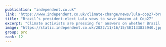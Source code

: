 ```yaml
---
publication: "independent.co.uk"
link: "https://www.independent.co.uk/climate-change/news/lula-cop27-brazil-amazon-oil-b2226404.html"
title: "Brazil’s president-elect Lula vows to save Amazon at Cop27"
excerpt: "Climate activists are pressing for answers on whether Brazil’s new leader will cut booming oil and gas expansion in country"
image: "https://static.independent.co.uk/2022/11/16/15/SEI133835940.jpg?quality=75&width=1200&auto=webp"
group: pro
rank: 12
---
```

